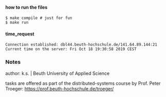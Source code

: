 #### how to run the files
```
$ make compile # just for fun
$ make run
```

#### time_request
```
Connection established: dbl44.beuth-hochschule.de/141.64.89.144:21
Current time on the server: Fri Oct 18 19:30:58 2019 CEST
```




### Notes
author: k.s. | Beuth University of Applied Science

tasks are offered as part of the distributed-systems course by Prof. Peter Troeger: https://prof.beuth-hochschule.de/troeger/ 
